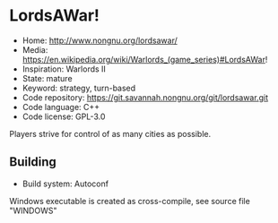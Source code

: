 # LordsAWar!

- Home: http://www.nongnu.org/lordsawar/
- Media: https://en.wikipedia.org/wiki/Warlords_(game_series)#LordsAWar!
- Inspiration: Warlords II
- State: mature
- Keyword: strategy, turn-based
- Code repository: https://git.savannah.nongnu.org/git/lordsawar.git
- Code language: C++
- Code license: GPL-3.0

Players strive for control of as many cities as possible.

## Building

- Build system: Autoconf

Windows executable is created as cross-compile, see source file "WINDOWS"